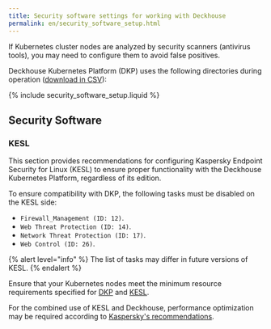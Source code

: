 ```yaml
---
title: Security software settings for working with Deckhouse
permalink: en/security_software_setup.html
---
```


If Kubernetes cluster nodes are analyzed by security scanners (antivirus tools), you may need to configure them to avoid false positives.

Deckhouse Kubernetes Platform (DKP) uses the following directories during operation ([download in CSV](deckhouse-directories.csv)):

{% include security_software_setup.liquid %}

## Security Software

### KESL

This section provides recommendations for configuring Kaspersky Endpoint Security for Linux (KESL) to ensure proper functionality with the Deckhouse Kubernetes Platform, regardless of its edition.

To ensure compatibility with DKP, the following tasks must be disabled on the KESL side:

- `Firewall_Management (ID: 12)`.
- `Web Threat Protection (ID: 14)`.
- `Network Threat Protection (ID: 17)`.
- `Web Control (ID: 26)`.

{% alert level="info" %}
The list of tasks may differ in future versions of KESL.
{% endalert %}

Ensure that your Kubernetes nodes meet the minimum resource requirements specified for [DKP](https://deckhouse.io/products/kubernetes-platform/guides/production.html#resource-requirements) and [KESL](https://support.kaspersky.com/KES4Linux/12.1.0/en-US/197642.htm).

For the combined use of KESL and Deckhouse, performance optimization may be required according to [Kaspersky's recommendations](https://support.kaspersky.com/KES4Linux/12.1.0/en-US/206054.htm).
